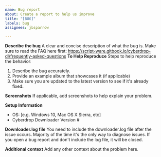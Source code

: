 ```yaml
---
name: Bug report
about: Create a report to help us improve
title: "[BUG]"
labels: bug
assignees: jbsparrow

---
```


**Describe the bug**
A clear and concise description of what the bug is.
Make sure to read the FAQ here first: https://script-ware.gitbook.io/cyberdrop-dl/frequently-asked-questions
**To Help Reproduce**
Steps to help reproduce the behavior:
1. Describe the bug accurately.
2. Provide an example album that showcases it (if applicable)
3. Make sure you are updated to the latest version to see if it's already fixed.

**Screenshots**
If applicable, add screenshots to help explain your problem.

**Setup Information**
 - OS: [e.g. Windows 10, Mac OS X Sierra, etc]
 - Cyberdrop Downloader Version #

**Downloader.log file**
You need to include the downloader.log file after the issue occurs. Majority of the time it's the only way to diagnose issues.
If you open a bug report and don't include the log file, it will be closed.

**Additional context**
Add any other context about the problem here.
